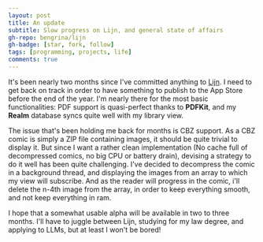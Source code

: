 ```yaml
---
layout: post
title: An update
subtitle: Slow progress on Lijn, and general state of affairs
gh-repo: bengrina/lijn
gh-badge: [star, fork, follow]
tags: [programming, projects, life]
comments: true
---
```


It's been nearly two months since I've committed anything to [Lijn](https://github.com/bengrina/Lijn). I need to get back on track in order to have something to publish to the App Store before the end of the year. I'm nearly there for the most basic functionalities: PDF support is quasi-perfect thanks to **PDFKit**, and my **Realm** database syncs quite well with my library view.

The issue that's been holding me back for months is CBZ support. As a CBZ comic is simply a ZIP file containing images, it should be quite trivial to display it. But since I want a rather clean implementation (No  cache full of decompressed comics, no big CPU or battery drain), devising a strategy to do it well has been quite challenging. I've decided to decompress the comic in a background thread, and displaying the images from an array to which my view will subscribe. And as the reader will progress in the comic, i'll delete the n-4th image from the array, in order to keep everything smooth, and not keep everything in ram.

I hope that a somewhat usable alpha will be available in two to three months. I'll have to juggle between Lijn, studying for my law degree, and applying to LLMs, but at least I won't be bored!



